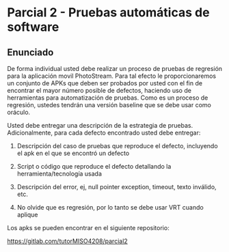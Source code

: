 # Parcial 2 - Pruebas automáticas de software

## Enunciado

De forma individual usted debe realizar un proceso de pruebas de regresión para la aplicación movil PhotoStream. Para tal efecto le proporcionaremos un conjunto de APKs que deben ser probados por usted con el fin de encontrar el mayor número posible de defectos, haciendo uso de herramientas para automatización de pruebas. Como es un proceso de regresión, ustedes tendrán una versión baseline que se debe usar como oráculo.

Usted debe entregar una descripción de la estrategia de pruebas. Adicionalmente, para cada defecto encontrado usted debe entregar:

1. Descripción del caso de pruebas que reproduce el defecto, incluyendo el apk en el que se encontró un defecto

2. Script o código que reproduce el defecto detallando la herramienta/tecnología usada

3. Descripción del error, ej, null pointer exception, timeout, texto inválido, etc.

4. No olvide que es regresión, por lo tanto se debe usar VRT cuando aplique

Los apks se pueden encontrar en el siguiente repositorio:

https://gitlab.com/tutorMISO4208/parcial2